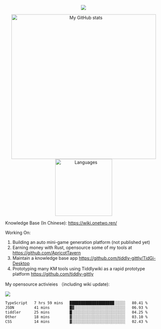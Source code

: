<a href="https://github.com/linonetwo">
    <p align="center">
        <img src="https://github-profile-trophy.vercel.app/?username=linonetwo&column=7&theme=onedark"/>
    </p>
</a>
<a align="center" href="https://github.com/linonetwo">
  <p align="center">
    <img src="https://github-readme-stats.vercel.app/api?username=linonetwo&show_icons=true&count_private=true" alt="My GitHub stats" width="465"/>
    <img src="https://github-readme-stats.vercel.app/api/top-langs/?username=linonetwo&layout=compact&langs_count=10" alt="Languages" height="183">
  </p>
</a>

Knowledge Base (In Chinese): https://wiki.onetwo.ren/

Working On: 

1. Building an auto mini-game generation platform (not published yet)
1. Earning money with Rust, opensource some of my tools at https://github.com/ApricotTavern
1. Maintain a knowledge base app https://github.com/tiddly-gittly/TidGi-Desktop
1. Prototyping many KM tools using Tiddlywiki as a rapid prototype platform https://github.com/tiddly-gittly

My opensource activieies （including wiki update):

![](https://visitor-badge.glitch.me/badge?page_id=linonetwo.linonetwo)

<!--START_SECTION:waka-->

```txt
TypeScript   7 hrs 59 mins   ████████████████████░░░░░   80.41 %
JSON         41 mins         █▓░░░░░░░░░░░░░░░░░░░░░░░   06.93 %
tiddler      25 mins         █░░░░░░░░░░░░░░░░░░░░░░░░   04.25 %
Other        18 mins         ▓░░░░░░░░░░░░░░░░░░░░░░░░   03.10 %
CSS          14 mins         ▓░░░░░░░░░░░░░░░░░░░░░░░░   02.43 %
```

<!--END_SECTION:waka-->
